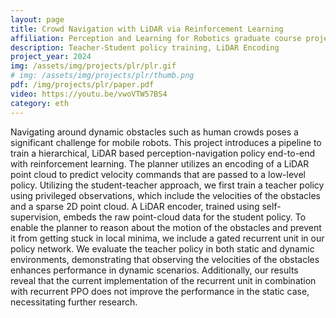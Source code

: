 ```yaml
---
layout: page
title: Crowd Navigation with LiDAR via Reinforcement Learning
affiliation: Perception and Learning for Robotics graduate course project, ETH Zürich
description: Teacher-Student policy training, LiDAR Encoding
project_year: 2024
img: /assets/img/projects/plr/plr.gif
# img: /assets/img/projects/plr/thumb.png
pdf: /img/projects/plr/paper.pdf
video: https://youtu.be/vwoVTW57BS4
category: eth
---
```


Navigating around dynamic obstacles such as human crowds poses a significant challenge for mobile robots. This project introduces a pipeline to train a hierarchical, LiDAR based perception-navigation policy end-to-end with reinforcement learning. The planner utilizes an encoding of a LiDAR point cloud to predict velocity commands that are passed to a low-level policy. Utilizing the student-teacher approach, we first train a teacher policy using privileged observations, which include the velocities of the obstacles and a sparse 2D point cloud. A LiDAR encoder, trained using self-supervision, embeds the raw point-cloud data for the student policy. To enable the planner to reason about the motion of the obstacles and prevent it from getting stuck in local minima, we include a gated recurrent unit in our policy network. We evaluate the teacher policy in both static and dynamic environments, demonstrating that observing the velocities of the obstacles enhances performance in dynamic scenarios. Additionally, our results reveal that the current implementation of the recurrent unit in combination with recurrent PPO does not improve the performance in the static case, necessitating further research.